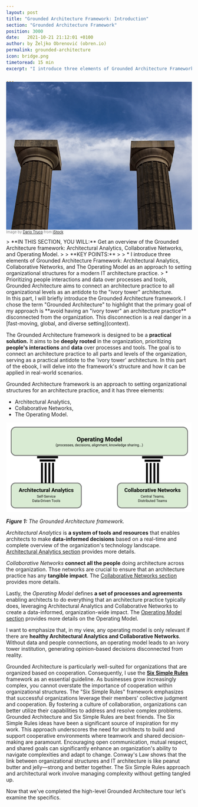 ```yaml
---
layout: post
title: "Grounded Architecture Framework: Introduction"
section: "Grounded Architecture Framework"
position: 3000
date:   2021-10-21 21:12:01 +0100
author: by Željko Obrenović (obren.io)
permalink: grounded-architecture
icon: bridge.png
timetoread: 15 min
excerpt: "I introduce three elements of Grounded Architecture Framework: Architectural Analytics, Collaborative Networks, and The Operating Model."

---
```

<img style="margin-top: -20px; width: 100%; height: 400px; object-fit: cover" 
     src="assets/images/iStock-1767471664.jpg">
<div style="font-size: 70%; margin-top: -16px; color: grey; margin-bottom: 12px">
Image by <a target="_blank" href="https://www.istockphoto.com/en/portfolio/DarioTruco">Dario Truco</a> from <a target="_blank" href="https://www.istockphoto.com/">iStock</a>
</div>
> **IN THIS SECTION, YOU WILL:** Get an overview of the Grounded Architecture framework: Architectural Analytics, Collaborative Networks, and Operating Model.
>
> **KEY POINTS:**
>
> * I introduce three elements of Grounded Architecture Framework: Architectural Analytics, Collaborative Networks, and The Operating Model as an approach to setting organizational structures for a modern IT architecture practice.
> * Prioritizing people interactions and data over processes and tools, Grounded Architecture aims to connect an architecture practice to all organizational levels as an antidote to the "ivory tower" architecture.
<style>
 .quote {
     border-left: 8px solid #d9ead3;
     padding-left: 36px;
     margin-top: 30px;
     margin-bottom: 40px;
     font-size: 130%;
     font-style: normal;
     color:#888;
 }
    @media only screen and (max-width: 768px) {
        [class="quote"] {
            display: none;
        }
    }
</style>

<br>
In this part, I will briefly introduce the Grounded Architecture framework. I chose the term "Grounded Architecture" to highlight that the primary goal of my approach is **avoid having an "ivory tower" an architecture practice** disconnected from the organization. This disconnection is a real danger in a [fast-moving, global, and diverse setting](context). 

The Grounded Architecture framework is designed to be a **practical solution.** It aims to be **deeply rooted** in the organization, prioritizing **people's interactions** and **data** over processes and tools. The goal is to connect an architecture practice to all parts and levels of the organization, serving as a practical antidote to the 'ivory tower' architecture. In this part of the ebook, I will delve into the framework's structure and how it can be applied in real-world scenarios.

Grounded Architecture framework is an approach to setting organizational structures for an architecture practice, and it has three elements:

* Architectural Analytics,
* Collaborative Networks,
* The Operating Model.

![](assets/images/model-framework.png)

***Figure 1:** The Grounded Architecture framework.*

*Architectural Analytics* is **a system of tools and resources** that enables architects to make **data-informed decisions** based on a real-time and complete overview of the organization's technology landscape. [Architectural Analytics section](analytics) provides more details.

*Collaborative Networks* **connect all the people** doing architecture across the organization. Thse networks are crucial to ensure that an architecture practice has any **tangible impact**. The [Collaborative Networks section](people) provides more details.

Lastly, the *Operating Model* defines **a set of processes and agreements** enabling architects to do everything that an architecture practice typically does, leveraging Architectural Analytics and Collaborative Networks to create a data-informed, organization-wide impact. The [Operating Model section](operating-model) provides more details on the Operating Model.

I want to emphasize that, in my view, any operating model is only relevant if there are **healthy Architectural Analytics and Collaborative Networks**. Without data and people connections, an operating model leads to an ivory tower institution, generating opinion-based decisions disconnected from reality.

Grounded Architecture is particularly well-suited for organizations that are organized based on cooperation. Consequently, I use the **[Six Simple Rules](six-simple-rules)** framework as an essential guideline. As businesses grow increasingly complex, you cannot overstate the importance of cooperation within organizational structures. The "Six Simple Rules" framework emphasizes that successful organizations leverage their members' collective judgment and cooperation. By fostering a culture of collaboration, organizations can better utilize their capabilities to address and resolve complex problems. Grounded Architecture and Six Simple Rules are best friends. The Six Simple Rules ideas have been a significant source of inspiration for my work. This approach underscores the need for architects to build and support cooperative environments where teamwork and shared decision-making are paramount. Encouraging open communication, mutual respect, and shared goals can significantly enhance an organization's ability to navigate complexities and adapt to change. Conway's Law shows that the link between organizational structures and IT architecture is like peanut butter and jelly—strong and better together. The Six Simple Rules approach and architectural work involve managing complexity without getting tangled up.



Now that we've completed the high-level Grounded Architecture tour let's examine the specifics.

